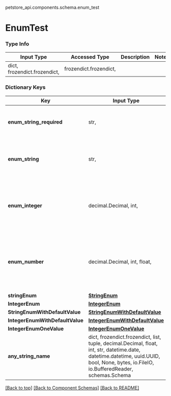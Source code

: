 <a name="top"></a>
petstore_api.components.schema.enum_test
# EnumTest

### Type Info
Input Type | Accessed Type | Description | Notes
------------ | ------------- | ------------- | -------------
dict, frozendict.frozendict,  | frozendict.frozendict,  |  |

### Dictionary Keys
Key | Input Type | Accessed Type | Description | Notes
------------ | ------------- | ------------- | ------------- | -------------
**enum_string_required** | str,  | str,  |  | must be one of ["UPPER", "lower", "", ]
**enum_string** | str,  | str,  |  | [optional] must be one of ["UPPER", "lower", "", ]
**enum_integer** | decimal.Decimal, int,  | decimal.Decimal,  |  | [optional] must be one of [1, -1, ] value must be a 32 bit integer
**enum_number** | decimal.Decimal, int, float,  | decimal.Decimal,  |  | [optional] must be one of [1.1, -1.2, ] value must be a 64 bit float
**stringEnum** | [**StringEnum**](string_enum.StringEnum.md) | [**StringEnum**](string_enum.StringEnum.md) |  | [optional]
**IntegerEnum** | [**IntegerEnum**](integer_enum.IntegerEnum.md) | [**IntegerEnum**](integer_enum.IntegerEnum.md) |  | [optional]
**StringEnumWithDefaultValue** | [**StringEnumWithDefaultValue**](string_enum_with_default_value.StringEnumWithDefaultValue.md) | [**StringEnumWithDefaultValue**](string_enum_with_default_value.StringEnumWithDefaultValue.md) |  | [optional]
**IntegerEnumWithDefaultValue** | [**IntegerEnumWithDefaultValue**](integer_enum_with_default_value.IntegerEnumWithDefaultValue.md) | [**IntegerEnumWithDefaultValue**](integer_enum_with_default_value.IntegerEnumWithDefaultValue.md) |  | [optional]
**IntegerEnumOneValue** | [**IntegerEnumOneValue**](integer_enum_one_value.IntegerEnumOneValue.md) | [**IntegerEnumOneValue**](integer_enum_one_value.IntegerEnumOneValue.md) |  | [optional]
**any_string_name** | dict, frozendict.frozendict, list, tuple, decimal.Decimal, float, int, str, datetime.date, datetime.datetime, uuid.UUID, bool, None, bytes, io.FileIO, io.BufferedReader, schemas.Schema | frozendict.frozendict, tuple, decimal.Decimal, str, bytes, BoolClass, NoneClass, FileIO | any string name can be used but the value must be the correct type | [optional]

[[Back to top]](#top) [[Back to Component Schemas]](../../../README.md#Component-Schemas) [[Back to README]](../../../README.md)
